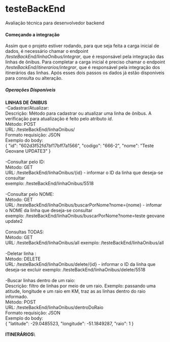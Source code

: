 # testeBackEnd
Avaliação técnica para desenvolvedor backend

#### Começando a integração

Assim que o projeto estiver rodando, para que seja feita a carga inicial de dados, é necessário chamar o endpoint */testeBackEnd/linhaOnibus/integrar*, que é responsável pela integração das linhas de ônibus. Para completar a carga inicial é preciso chamar o endpoint */testeBackEnd/itinerarios/integrar*, que é responsável pela integração dos itinerários das linhas. Após esses dois passos os dados já estão disponíveis para consulta ou alteração.


##### Operações Disponíveis

**LINHAS DE ÔNIBUS**\
-Cadastrar/Atualizar:\
Descrição: Método para cadastrar ou atualizar uma linha de ônibus. A verificação para atualização é feito pelo atributo *id*.\
Método: POST\
URL: /testeBackEnd/linhaOnibus/\
Formato requisição: JSON\
Exemplo do body:\
    {
        "id": "602d3f52fd7bf17bff7a1566",
        "codigo": "666-2",
        "nome": "Teste Geovane UPDATE3"
    }
\
\
-Consultar pelo ID:\
Método: GET\
URL: /testeBackEnd/linhaOnibus/{id} - informar o ID da linha que deseja-se consultar\
exemplo: /testeBackEnd/linhaOnibus/5518\
\
-Consultar pelo NOME:\
Método: GET\
URL: /testeBackEnd/linhaOnibus/buscarPorNome?nome={nome} - infomar o NOME da linha que deseja-se consultar\
exemplo: /testeBackEnd/linhaOnibus/buscarPorNome?nome=teste geovane update2\
\
Consultas TODAS:\
Método: GET\
URL: /testeBackEnd/linhaOnibus/all
exemplo: /testeBackEnd/linhaOnibus/all\
\
-Deletar linha :\
Método: DELETE\
URL: /testeBackEnd/linhaOnibus/delete/{id} - informar o ID da linha que deseja-se excluir
exemplo: /testeBackEnd/linhaOnibus/delete/5518\
\
-Buscar linhas dentro de um raio:\
Descrição: filtro de linhas por meio de um raio. Exemplo: passando uma atitude, longitude e um raio em KM, traz as as linhas dentro do raio informado.\
Método: POST\
URL: /testeBackEnd/linhaOnibus/dentroDoRaio\
Formato requisição: JSON\
Exemplo do body:\
   {
    "latitude": -29.0485523,
    "longitude": -51.1849287,
    "raio": 1
}
\
\
**ITINERÁRIOS**\
